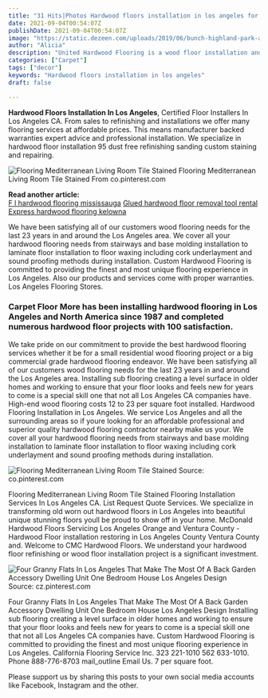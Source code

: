 ```yaml
---
title: "31 Hits|Photos Hardwood floors installation in los angeles for Bathroom Tiles"
date: 2021-09-04T00:54:07Z
publishDate: 2021-09-04T00:54:07Z
image: "https://static.dezeen.com/uploads/2019/06/bunch-highland-park-adu-tour-la-design-festival_dezeen_2364_col_0.jpg"
author: "Alicia"
description: "United Hardwood Flooring is a wood floor installation and wood floor refinishing service based out of Los Angeles CA and dedicated to providing you with only the finest hardwood flooring installation sanding and floor repairs. Carpet Floor More also sells hardwood floors in Los Angeles. Hardwood floors installation in los angeles"
categories: ["Carpet"]
tags: ["decor"]
keywords: "Hardwood floors installation in los angeles"
draft: false

---
```

<!-- Head tag Code -->
**Hardwood Floors Installation In Los Angeles**, Certified Floor Installers In Los Angeles CA. From sales to refinishing and installations we offer many flooring services at affordable prices. This means manufacturer backed warranties expert advice and professional installation. We specialize in hardwood floor installation 95 dust free refinishing sanding custom staining and repairing.

![Flooring Mediterranean Living Room Tile Stained](http://st.houzz.com/simgs/bd219a0e010184a3_4-3990/mediterranean-living-room.jpg "Flooring Mediterranean Living Room Tile Stained")
Flooring Mediterranean Living Room Tile Stained From co.pinterest.com

**Read another article:**  
[F l hardwood flooring mississauga](/f-l-hardwood-flooring-mississauga/)
[Glued hardwood floor removal tool rental](/glued-hardwood-floor-removal-tool-rental/)
[Express hardwood flooring kelowna](/express-hardwood-flooring-kelowna/)


We have been satisfying all of our customers wood flooring needs for the last 23 years in and around the Los Angeles area. We cover all your hardwood flooring needs from stairways and base molding installation to laminate floor installation to floor waxing including cork underlayment and sound proofing methods during installation. Custom Hardwood Flooring is committed to providing the finest and most unique flooring experience in Los Angeles. Also our products and services come with proper warranties. Los Angeles Flooring Stores.

### Carpet Floor More has been installing hardwood flooring in Los Angeles and North America since 1987 and completed numerous hardwood floor projects with 100 satisfaction.

We take pride on our commitment to provide the best hardwood flooring services whether it be for a small residential wood flooring project or a big commercial grade hardwood flooring endeavor. We have been satisfying all of our customers wood flooring needs for the last 23 years in and around the Los Angeles area. Installing sub flooring creating a level surface in older homes and working to ensure that your floor looks and feels new for years to come is a special skill one that not all Los Angeles CA companies have. High-end wood flooring costs 12 to 23 per square foot installed. Hardwood Flooring Installation in Los Angeles. We service Los Angeles and all the surrounding areas so if youre looking for an affordable professional and superior quality hardwood flooring contractor nearby make us your. We cover all your hardwood flooring needs from stairways and base molding installation to laminate floor installation to floor waxing including cork underlayment and sound proofing methods during installation.


![Flooring Mediterranean Living Room Tile Stained](http://st.houzz.com/simgs/bd219a0e010184a3_4-3990/mediterranean-living-room.jpg "Flooring Mediterranean Living Room Tile Stained")
Source: co.pinterest.com

Flooring Mediterranean Living Room Tile Stained Flooring Installation Services In Los Angeles CA. List Request Quote Services. We specialize in transforming old worn out hardwood floors in Los Angeles into beautiful unique stunning floors youll be proud to show off in your home. McDonald Hardwood Floors Servicing Los Angeles Orange and Ventura County - Hardwood Floor installation restoring in Los Angeles County Ventura County and. Welcome to CMC Hardwood Floors. We understand your hardwood floor refinishing or wood floor installation project is a significant investment.

![Four Granny Flats In Los Angeles That Make The Most Of A Back Garden Accessory Dwelling Unit One Bedroom House Los Angeles Design](https://static.dezeen.com/uploads/2019/06/bunch-highland-park-adu-tour-la-design-festival_dezeen_2364_col_0.jpg "Four Granny Flats In Los Angeles That Make The Most Of A Back Garden Accessory Dwelling Unit One Bedroom House Los Angeles Design")
Source: cz.pinterest.com

Four Granny Flats In Los Angeles That Make The Most Of A Back Garden Accessory Dwelling Unit One Bedroom House Los Angeles Design Installing sub flooring creating a level surface in older homes and working to ensure that your floor looks and feels new for years to come is a special skill one that not all Los Angeles CA companies have. Custom Hardwood Flooring is committed to providing the finest and most unique flooring experience in Los Angeles. California Flooring Service Inc. 323 221-1010 562 633-1010. Phone 888-776-8703 mail_outline Email Us. 7 per square foot.

Please support us by sharing this posts to your own social media accounts like Facebook, Instagram and the other.


